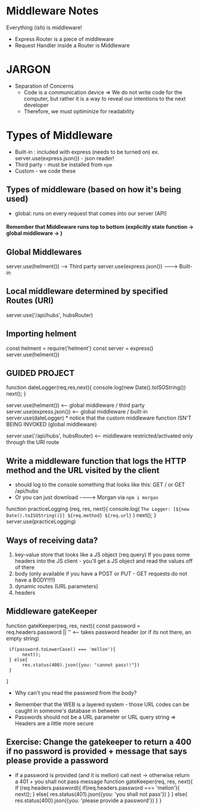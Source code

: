  
# Middleware Notes 
Everything (ish) is middleware!
- Express Router is a piece of middleware 
- Request Handler inside a Router is Middleware 


# JARGON
* Separation of Concerns
     - Code is a communication device => We do not write code for the computer, but rather it is a way to reveal our intentions to the next developer
     - Therefore, we must optiminize for readability 


# Types of Middleware
- Built-in : included with express (needs to be turned on)
     ex. server.use(express.json()) - json reader!
- Third party - must be installed from `npm`
- Custom - we code these 


## Types of middleware (based on how it's being used)
- global: runs on every request that comes into our server (API)


#### Remember that Middleware runs top to bottom (explicitly state function -> global middleware ->  )
## Global Middlewares
server.use(helment())           --> Third party
server.use(express.json())      ---> Built-in
## Local middleware determined by specified Routes (URI) 
server.use('/api/hubs', hubsRouter)


## Importing helment
const helment = require('helment')
const server = express()
server.use(helment())







## GUIDED PROJECT
function dateLogger(req,res,next){
     console.log(new Date().toISOString())
     next();
}

server.use(helment())                   <-- global middleware / third party 
server.use(express.json())              <-- global middleware / built-in
server.use(dateLogger)                  * notice that the custom middleware function ISN'T BEING INVOKED (global middleware)

server.use('/api/hubs', hubsRouter)     <-- middleware restricted/activated only through the URI route






## Write a middleware function that logs the  HTTP method and the URL visited by the client
* should log to the console something that looks like this: GET / or GET /api/hubs
* Or you can just download ----> Morgan via `npm i morgan`

function practiceLogging (req, res, next){
     console.log(
          `The Logger: [${new Date().toISOString()}]
          ${req.method} ${req.url}`
     )
     next();
}
server.use(practiceLogging)


## Ways of receiving data? 
1. key-value store that looks like a JS object (req.query)
     If you pass some headers into the JS client - you'll get a JS object and read the values off of there 
2. body (only available if you have a POST or PUT - GET requests do not have a BODY!!!!)
3. dynamic routes (URL parameters)
4. headers



## Middleware gateKeeper 
function gateKeeper(req, res, next){
     const password = req.headers.password || ''        <-- takes password header (or if its not there, an empty string)

     if(password.toLowerCase() === 'mellon'){
          next();
     } else{
          res.status(400).json({you: "cannot pass!!"})
     }
}
* Why can't you read the password from the body?
- Remember that the WEB is a layered system - those URL codes can be caught in someone's database in between
- Passwords should not be a URL parameter or URL query string => Headers are a little more secure


## Exercise: Change the gatekeeper to return a 400 if no password is provided + message that says please provide a password
* if a password is provided (and it is mellon) call next -> otherwise return a 401 + you shall not pass message
function gateKeeper(req, res, next){
     if (req.headers.password){
          if(req.headers.password === 'mellon'){
               next();
          } else{
               res.status(401).json({you: 'you shall not pass'})
          }
     } else{
          res.status(400).json({you: 'please provide a password'})
     }
}







